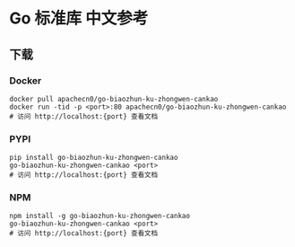 # Go 标准库 中文参考

## 下载

### Docker

```
docker pull apachecn0/go-biaozhun-ku-zhongwen-cankao
docker run -tid -p <port>:80 apachecn0/go-biaozhun-ku-zhongwen-cankao
# 访问 http://localhost:{port} 查看文档
```

### PYPI

```
pip install go-biaozhun-ku-zhongwen-cankao
go-biaozhun-ku-zhongwen-cankao <port>
# 访问 http://localhost:{port} 查看文档
```

### NPM

```
npm install -g go-biaozhun-ku-zhongwen-cankao
go-biaozhun-ku-zhongwen-cankao <port>
# 访问 http://localhost:{port} 查看文档
```